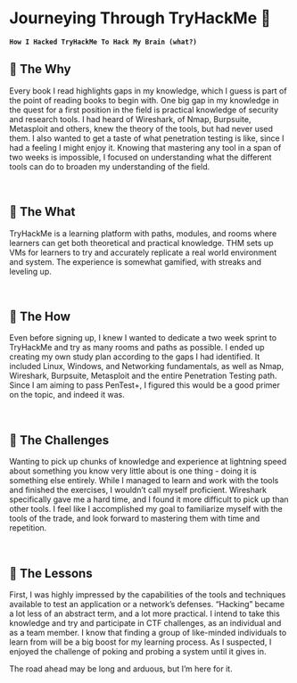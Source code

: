 # Journeying Through TryHackMe 🧠

**`How I Hacked TryHackMe To Hack My Brain (what?)`**
   </br>

## 📜 The Why
Every book I read highlights gaps in my knowledge, which I guess is part of the point of reading books to begin with. One big gap in my knowledge in the quest for a first position in the field is practical knowledge of security and research tools. I had heard of Wireshark, of Nmap, Burpsuite, Metasploit and others, knew the theory of the tools, but had never used them. I also wanted to get a taste of what penetration testing is like, since I had a feeling I might enjoy it. Knowing that mastering any tool in a span of two weeks is impossible, I focused on understanding what the different tools can do to broaden my understanding of the field.

   </br>

## 📜 The What
TryHackMe is a learning platform with paths, modules, and rooms where learners can get both theoretical and practical knowledge. THM sets up VMs for learners to try and accurately replicate a real world environment and system. The experience is somewhat gamified, with streaks and leveling up. 

   </br>

## 📜 The How
Even before signing up, I knew I wanted to dedicate a two week sprint to TryHackMe and try as many rooms and paths as possible. I ended up creating my own study plan according to the gaps I had identified. It included Linux, Windows, and Networking fundamentals, as well as Nmap, Wireshark, Burpsuite, Metasploit and the entire Penetration Testing path. Since I am aiming to pass PenTest+, I figured this would be a good primer on the topic, and indeed it was.

   </br>

## 📜 The Challenges
Wanting to pick up chunks of knowledge and experience at lightning speed about something you know very little about is one thing - doing it is something else entirely. While I managed to learn and work with the tools and finished the exercises, I wouldn’t call myself proficient. Wireshark specifically gave me a hard time, and I found it more difficult to pick up than other tools. I feel like I accomplished my goal to familiarize myself with the tools of the trade, and look forward to mastering them with time and repetition.

   </br>

## 📜 The Lessons
First, I was highly impressed by the capabilities of the tools and techniques available to test an application or a network’s defenses. “Hacking” became a lot less of an abstract term, and a lot more practical. I intend to take this knowledge and try and participate in CTF challenges, as an individual and as a team member. I know that finding a group of like-minded individuals to learn from will be a big boost for my learning process. As I suspected, I enjoyed the challenge of poking and probing a system until it gives in. 

The road ahead may be long and arduous, but I’m here for it. 
   </br>

